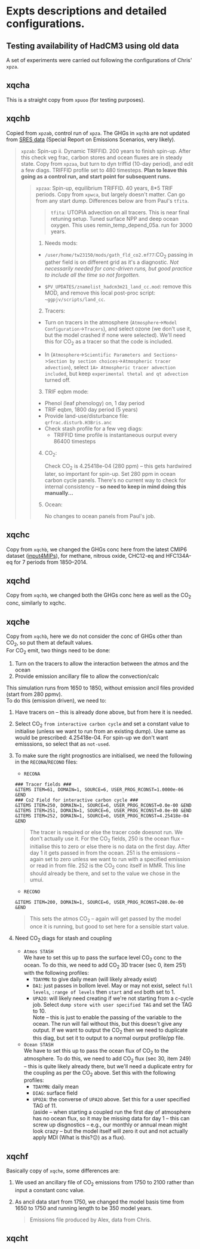 # Expts descriptions and detailed configurations.

## Testing availability of HadCM3 using old data

A set of experiments were carried out following the configurations of Chris' `xpza`.  

## xqcha

This is a straight copy from `xpuoo` (for testing purposes).  

## xqchb

Copied from `xpzab`, control run of `xpza`.  The GHGs in `xqchb` are not updated from [SRES data](https://www.ipcc.ch/site/assets/uploads/2018/03/sres-en.pdf) (Special Report on Emissions Scenarios, very likely).
> `xpzab`: Spin-up ii. Dynamic TRIFFID. 200 years to finish spin-up. After this check veg frac, carbon stores and ocean fluxes are in steady state. Copy from `xpzaa`, but turn to dyn triffid (10-day period), and edit a few diags. TRIFFID profile set to 480 timesteps. **Plan to leave this going as a control run, and start point for subsequent runs.**
>
>> `xpzaa`: Spin-up, equilibrium TRIFFID. 40 years, 8*5 TRIF periods. Copy from `xpwca`, but largely doesn't matter. Can go from any start dump. Differences below are from Paul's `tfita`.
>>
>>> `tfita`: UTOPIA advection on all tracers. This is near final retuning setup. Tuned surface NPP and deep ocean oxygen. This uses remin_temp_depend_05a. run for 3000 years.
>>
>> 1. Needs mods:
>>
>>- `/user/home/tw23150/mods/gath_fld_co2.mf77`:CO<sub>2</sub> passing in gather field is on different grid as it's a diagnostic. *Not necessarily needed for conc-driven runs, but good practice to include all the time so not forgotten.*
>>
>>- `$PV_UPDATES/znamelist_hadcm3m21_land_cc.mod`: remove this MOD, and remove this local post-proc script: `~ggpjv/scripts/land_cc`.
>>
>> 2. Tracers:
>>
>>- Turn on tracers in the atmosphere (`Atmosphere`->`Model Configuration`->`Tracers`), and select ozone (we don't use it, but the model crashed if none were selected). We'll need this for CO<sub>2</sub> as a tracer so that the code is included.
>>
>>- In (`Atmosphere`->`Scientific Parameters and Sections`->`Section by section choices`->`Atmospheric tracer advection`), select `1A> Atmospheric tracer advection included`, but keep `experimental thetal and qt advection` turned off.
>>
>> 3. TRIF eqbm mode:
>>
>>- Phenol (leaf phenology) on, 1 day period
>>- TRIF eqbm, 1800 day period (5 years)
>>- Provide land-use/disturbance file: `qrfrac.disturb.H3Bris.anc`
>>- Check stash profile for a few veg diags:
>>    - TRIFFID time profile is instantaneous ourput every 86400 timesteps
>>
>> 4. CO<sub>2</sub>:
>>
>>    Check CO<sub>2</sub> is 4.25418e-04 (280 ppm) – this gets hardwired later, so important for spin-up. Set 280 ppm in ocean carbon cycle panels. There's no current way to check for internal consistency – **so need to keep in mind doing this manually...**
>>
>> 5. Ocean:
>>
>>    No changes to ocean panels from Paul's job.


## xqchc

Copy from `xqchb`, we changed the GHGs conc here from the latest CMIP6 dataset ([input4MIPs](https://docs.google.com/document/d/1pU9IiJvPJwRvIgVaSDdJ4O0Jeorv_2ekEtted34K9cA/edit?tab=t.0#heading=h.kbcgohrf04fo)), for methane, nitrous oxide, CHC12-eq and HFC134A-eq for 7 periods from 1850–2014.

## xqchd

Copy from `xqchb`, we changed both the GHGs conc here as well as the CO<sub>2</sub> conc, similarly to xqchc.

## xqche

Copy from `xqchb`, here we do not consider the conc of GHGs other than CO<sub>2</sub>, so put them at default values.  
For CO<sub>2</sub> emit, two things need to be done:

1. Turn on the tracers to allow the interaction between the atmos and the ocean
2. Provide emission ancillary file to allow the convection/calc  

This simulation runs from 1650 to 1850, without emission ancil files provided (start from 280 ppmv).  
To do this (emission driven), we need to:

1. Have tracers on – this is already done above, but from here it is needed.
2. Select CO<sub>2</sub> `from interactive carbon cycle` and set a constant value to initialise (unless we want to run from an existing dump). Use same as would be prescribed: 4.25418e-04. For spin-up we don't want emisssions, so select that as `not-used`.
3. To make sure the right prognostics are initialised, we need the following in the `RECONA`/`RECONO` files:  
   - `RECONA`  

    `### Tracer fields ###`  
    `&ITEMS ITEM=61, DOMAIN=1, SOURCE=6, USER_PROG_RCONST=1.0000e-06 &END`  
    `### Co2 Field for interactive carbon cycle ###`  
    `&ITEMS ITEM=250, DOMAIN=1, SOURCE=6, USER_PROG_RCONST=0.0e-00 &END`  
    `&ITEMS ITEM=251, DOMAIN=1, SOURCE=6, USER_PROG_RCONST=0.0e-00 &END`  
    `&ITEMS ITEM=252, DOMAIN=1, SOURCE=6, USER_PROG_RCONST=4.25418e-04 &END`  
    
    > The tracer is required or else the tracer code doesnot run. We don't actually use it. For the CO<sub>2</sub> fields, 250 is the ocean flux – initialise this to zero or else there is no data on the first day. After day 1 it gets passed in from the ocean. 251 is the emissions  – again set to zero unless we want to run with a specified emission or read in from file. 252 is the CO<sub>2</sub> conc itself in MMR. This line should already be there, and set to the value we chose in the umui.
    >
   - `RECONO`  

    `&ITEMS ITEM=200, DOMAIN=1, SOURCE=6, USER_PROG_RCONST=280.0e-00 &END`  

    > This sets the atmos CO<sub>2</sub> – again will get passed by the model once it is running, but good to set here for a sensible start value.  
    > 
4. Need CO<sub>2</sub> diags for stash and coupling
   - `Atmos STASH`  
    We have to set this up to pass the surface level CO<sub>2</sub> conc to the ocean. To do this, we need to add CO<sub>2</sub> 3D tracer (sec 0, item 251) with the following profiles:
        - `TDAYMN`: to give daily mean (will likely already exist)  
        - `DA1`: just passes in bollom level. May or may not exist, select `full levels`, `:range of levels` then `start` and `end` both set to 1.  
        - `UPA2O`: will likely need creating if we're not starting from a c-cycle job. Select `dump store with user specified TAG` and set the TAG to 10.  
    Note – this is just to enable the passing of the variable to the ocean. The run will fail without this, but this doesn't give any output. If we want to output the CO<sub>2</sub> then we need to duplicate this diag, but set it to output to a normal ourput profile/pp file.  
   - `Ocean STASH`  
    We have to set this up to pass the ocean flux of CO<sub>2</sub> to the atmosphere. To do this, we need to add CO<sub>2</sub> flux (sec 30, item 249) – this is quite likely already there, but we'll need a duplicate entry for the coupling as per the CO<sub>2</sub> above. Set this with the following profiles:
        - `TDAYMN`: daily mean  
        - `DIAG`: surface field  
        - `UPO2A`: the converse of `UPA2O` above. Set this for a user specified TAG of 11.  
    (aside – when starting a coupled run the first day of atmosphere has no ocean flux, so it may be missing data for day 1 – this can screw up disgnostics – e.g., our monthly or annual mean might look crazy – but the model itself will zero it out and not actually apply MDI (What is this?:confused:) as a flux).  

## xqchf

Basically copy of `xqche`, some differences are:  

1. We used an ancillary file of CO<sub>2</sub> emissions from 1750 to 2100 rather than input a constant conc value.  

2. As ancil data start from 1750, we changed the model basis time from 1650 to 1750 and running length to be 350 model years.
   > 
   > Emissions file produced by Alex, data from Chris.  
  
## xqcht

